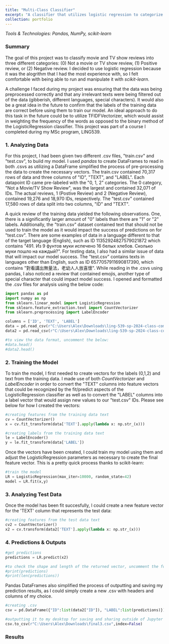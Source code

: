 ```yaml
---
title: "Multi-Class Classifier"
excerpt: "A classifier that utilizes logistic regression to categorize TV/movie reviews into 3 categories. ![Internship Post Image](/images/classifier_image.png)"
collection: portfolio
---
```

_Tools & Technologies: Pandas, NumPy, scikit-learn_

### Summary

The goal of this project was to classify movie and TV show reviews into three different categories: (0) Not a movie or TV show review, (1) Positive review, or (2) Negative review. I decided to use logistic regression because it was the alogrithm that I had the most experience with, so I felt comfortable with being able to run and manipulate it with *scikit-learn*. 

A challenge I faced during my project was ensuring that the data was being preprocessed correctly and that any irrelevant texts were being filtered out of the data (gibberish, different languages, special characters). It would also be a great idea in the future to confirm that the labels of the training data are correct before using them to train our model. An ideal approach to do this task in the future could be to utilize TFIDFVectorizer, which would assist in weighting the frequency of the words as opposed to the binary method of the LogisticRegression classifier. This project was part of a course I completed during my MSc program, LING539.

### 1. Analyzing Data

For this project, I had been given two different .csv files, "train.csv" and "test.csv", to build my model. I used *pandas* to create DataFrames to read in both .csvs as utilizing a DataFrame simplified the process of pre-processing the data to create the necessary vectors. The train.csv contained 70,317 rows of data and three columns of "ID", "TEXT", and "LABEL". Each datapoint ID came pre-labeled with the "0, 1, 2" categories. The 0 category, "Not a Movie/TV Show Review", was the largest and contained 32,071 of IDs. The actual reviews, 1 (Postive Review) and 2 (Negative Review), contained 19,276 and 18,970 IDs, respectively. The "test.csv" contained 17,580 rows of data split into two columns, "ID" and "TEXT".

A quick review of the training data yielded the following observations. One, there is a significantly larger amount of "0" labels than there are "1" or "2" labels. Additionally, the "train.csv" dataset contained text that should not be used to train the model as it would impact the success of predictions on for "test.csv". There are some examples of data in a language different to that of the target language (English), such as ID 11352924827579021872 which contains "491. Из 9 фунтов муки испечено 16 белых хлебов. Сколько муки пошло на каждый?". For testing data, I also had a similar issue of data that will impact our model success. The "test.csv" contains texts in languages other than English, such as ID 6577057911690817390, which contains "對看講出無量法，老幼人人放喜懷". While reading in the .csvs using pandas, I also noticed a review that contained emojis, another type of special character that could impact model success. I opened and formatted the .csv files for analysis using the below code:

```python
import pandas as pd
import numpy as np
from sklearn.linear_model import LogisticRegression
from sklearn.feature_extraction.text import CountVectorizer
from sklearn.preprocessing import LabelEncoder

columns = ['ID', 'TEXT', 'LABEL']
data = pd.read_csv(r"C:\Users\Alex\Downloads\ling-539-sp-2024-class-competition_1\train.csv",header=0,names=columns)
data2 = pd.read_csv(r"C:\Users\Alex\Downloads\ling-539-sp-2024-class-competition_1\test.csv")

#to view the data format, uncomment the below:
#data.head()
#data2.head()
```

### 2. Training the Model

To train the model, I first needed to create vectors for the labels (0,1,2) and text from the training data. I made use of both *CountVectorizer* and *LabelEncoder* in order to convert the "TEXT" columns into feature vectors that could be recognized by the fit/predict aspects of the LogisticRegression classifier as well as to convert the "LABEL" columns into a label vector that would assign new values to our "test.csv" IDs. Please see below for how I created the vectors:

```python
#creating features from the training data text
cv = CountVectorizer()
x = cv.fit_transform(data['TEXT'].apply(lambda x: np.str_(x)))

#creating labels from the training data text
le = LabelEncoder()
y = le.fit_transform(data['LABEL'])
```

Once the vectors have been created, I could train my model using them and adjust the LogisticRegression parameters as necessary to create the final feature vector. This is a pretty quick process thanks to scikit-learn:

```python
#train the model
LR = LogisticRegression(max_iter=10000, random_state=42)
model = LR.fit(x,y)
```

### 3. Analyzing Test Data

Once the model has been fit succesfully, I could create a new feature vector for the 'TEXT' column that represents the test data:

```python
#creating features from the test data text
cv2 = CountVectorizer()
x2 = cv.transform(data2['TEXT'].apply(lambda x: np.str_(x)))
```

### 4. Predictions & Outputs 


```python
#get predictions
predictions = LR.predict(x2)

#to check the shape and length of the returned vector, uncomment the following:
#print(predictions)
#print(len(predictions))
```

Pandas DataFrames also simplified the process of outputting and saving my prediction results, as I could simply create a new .csv with headers and columns of my choice. 

```python
#creating .csv
csv = pd.DataFrame({"ID":list(data2["ID"]), "LABEL":list(predictions)})

#outputting it to my desktop for saving and sharing outside of Jupyter
csv.to_csv(r"C:\Users\Alex\Downloads\final3.csv",index=False)
```

### Results




